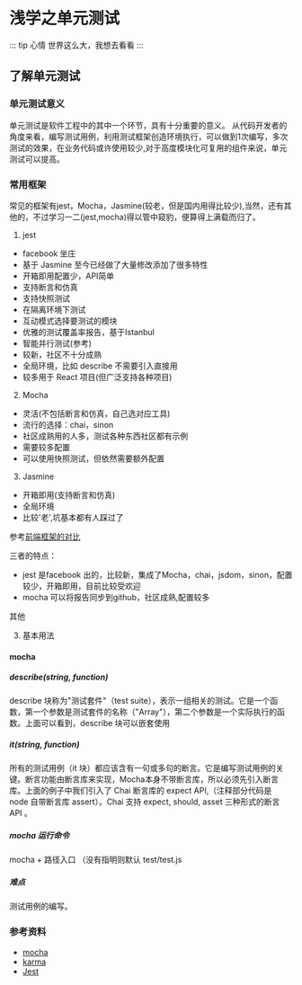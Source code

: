 # 浅学之单元测试

::: tip 心情
世界这么大，我想去看看
:::

## 了解单元测试

### 单元测试意义
单元测试是软件工程中的其中一个环节，具有十分重要的意义。
从代码开发者的角度来看，编写测试用例，利用测试框架创造环境执行，可以做到1次编写，多次测试的效果，在业务代码或许使用较少,对于高度模块化可复用的组件来说，单元测试可以提高。

### 常用框架
常见的框架有jest，Mocha，Jasmine(较老，但是国内用得比较少),当然，还有其他的，不过学习一二(jest,mocha)得以管中窥豹，便算得上满载而归了。

1. jest
  * facebook 坐庄
  * 基于 Jasmine 至今已经做了大量修改添加了很多特性
  * 开箱即用配置少，API简单
  * 支持断言和仿真
  * 支持快照测试
  * 在隔离环境下测试
  * 互动模式选择要测试的模块
  * 优雅的测试覆盖率报告，基于Istanbul
  * 智能并行测试(参考)
  * 较新，社区不十分成熟
  * 全局环境，比如 describe 不需要引入直接用
  * 较多用于 React 项目(但广泛支持各种项目)

2. Mocha

  * 灵活(不包括断言和仿真，自己选对应工具)
  * 流行的选择：chai，sinon
  * 社区成熟用的人多，测试各种东西社区都有示例
  * 需要较多配置
  * 可以使用快照测试，但依然需要额外配置

3. Jasmine
  * 开箱即用(支持断言和仿真)
  * 全局环境
  * 比较'老',坑基本都有人踩过了

参考[前端框架的对比](https://www.cnblogs.com/lihuanqing/p/8533552.html)

三者的特点：

* jest 是facebook 出的，比较新，集成了Mocha，chai，jsdom，sinon，配置较少，开箱即用，目前比较受欢迎
* mocha 可以将报告同步到github，社区成熟,配置较多


其他

3. 基本用法

#### mocha

##### describe(string, function)

describe 块称为"测试套件"（test suite），表示一组相关的测试。它是一个函数，第一个参数是测试套件的名称（"Array"），第二个参数是一个实际执行的函数。上面可以看到，describe 块可以嵌套使用

##### it(string, function)

所有的测试用例（it 块）都应该含有一句或多句的断言。它是编写测试用例的关键。断言功能由断言库来实现，Mocha本身不带断言库，所以必须先引入断言库。上面的例子中我们引入了 Chai 断言库的 expect API,（注释部分代码是 node 自带断言库 assert）。Chai 支持 expect, should, asset 三种形式的断言 API 。

##### mocha 运行命令

mocha + 路径入口 （没有指明则默认 test/test.js

##### 难点

测试用例的编写。

#### 

### 参考资料

* [mocha](https://mochajs.cn/#getting-started)
* [karma](https://github.com/karma-runner/karma)
* [Jest](https://jestjs.io/docs/zh-Hans/tutorial-react)






